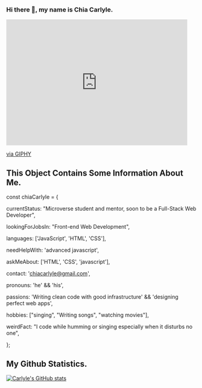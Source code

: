 ### Hi there 👋, my name is Chia Carlyle.


<iframe src="https://giphy.com/embed/vhVqGkxDYxAaRbOWVp" width="480" height="334" frameBorder="0" class="giphy-embed" allowFullScreen></iframe><p><a href="https://giphy.com/gifs/BoschRexrothGlobal-boschrexroth-ctrlx-ctrlxautomation-vhVqGkxDYxAaRbOWVp">via GIPHY</a></p>

## This Object Contains Some Information About Me.
const chiaCarlyle = {

  currentStatus: "Microverse student and mentor, soon to be a Full-Stack Web Developer",

  lookingForJobsIn: "Front-end Web Development",
  
  languages: ['JavaScript', 'HTML', 'CSS'],
  
  needHelpWith: 'advanced javascript',
  
  askMeAbout: ['HTML', 'CSS', 'javascript'],
  
  contact: 'chiacarlyle@gmail.com',
  
  pronouns: 'he' && 'his',
  
  passions: 'Writing clean code with good infrastructure' && 'designing perfect web apps',
  
  hobbies: ["singing", "Writing songs", "watching movies"],
  
  weirdFact: "I code while humming or singing especially when it disturbs no one",
  
};

## My Github Statistics.
[![Carlyle's GitHub stats](https://github-readme-stats.vercel.app/api?username=carlylechia&show_icons=true&theme=dark)](https://github.com/carlylechia/github-readme-stats)
